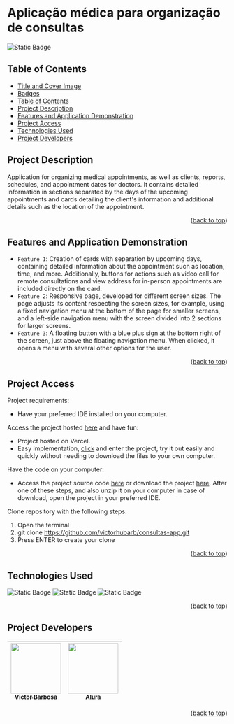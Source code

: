 # Aplicação médica para organização de consultas <a name="readme-top"></a>
![Static Badge](https://img.shields.io/badge/status-completed-green?style=for-the-badge)

## Table of Contents 
* [Title and Cover Image](#title-and-cover-image)
* [Badges](#badges)
* [Table of Contents](#table-of-contents)
* [Project Description](#project-description)
* [Features and Application Demonstration](#features-and-application-demonstration)
* [Project Access](#project-access)
* [Technologies Used](#technologies-used)
* [Project Developers](#project-developers)

## Project Description
Application for organizing medical appointments, as well as clients, reports, schedules, and appointment dates for doctors. It contains detailed information in sections separated by the days of the upcoming appointments and cards detailing the client's information and additional details such as the location of the appointment.
<p align="right">(<a href="#readme-top">back to top</a>)</p>
 
## Features and Application Demonstration
- `Feature 1`: Creation of cards with separation by upcoming days, containing detailed information about the appointment such as location, time, and more. Additionally, buttons for actions such as video call for remote consultations and view address for in-person appointments are included directly on the card.
- `Feature 2`: Responsive page, developed for different screen sizes. The page adjusts its content respecting the screen sizes, for example, using a fixed navigation menu at the bottom of the page for smaller screens, and a left-side navigation menu with the screen divided into 2 sections for larger screens.
- `Feature 3`: A floating button with a blue plus sign at the bottom right of the screen, just above the floating navigation menu. When clicked, it opens a menu with several other options for the user.
<p align="right">(<a href="#readme-top">back to top</a>)</p>

## Project Access
Project requirements:
 - Have your preferred IDE installed on your computer.

Access the project hosted [here](https://consultas-app-eta.vercel.app) and have fun:
 - Project hosted on Vercel.
 - Easy implementation, [click](https://consultas-app-eta.vercel.app) and enter the project, try it out easily and quickly without needing to download the files to your own computer.

Have the code on your computer:
 - Access the project source code [here](https://github.com/victorhubarb/consultas-app) or download the project [here](https://github.com/victorhubarb/consultas-app/archive/refs/heads/main.zip). After one of these steps, and also unzip it on your computer in case of download, open the project in your preferred IDE.

Clone repository with the following steps:
 1. Open the terminal
 2. git clone https://github.com/victorhubarb/consultas-app.git
 3. Press ENTER to create your clone
<p align="right">(<a href="#readme-top">back to top</a>)</p>

## Technologies Used
![Static Badge](https://img.shields.io/badge/HTML5-E34F26?style=for-the-badge&logo=html5&logoColor=white)
![Static Badge](https://img.shields.io/badge/CSS3-1572B6?style=for-the-badge&logo=css3&logoColor=white)
![Static Badge](https://img.shields.io/badge/Figma-F24E1E?style=for-the-badge&logo=figma&logoColor=white)
<p align="right">(<a href="#readme-top">back to top</a>)</p>

## Project Developers
| [<img loading="lazy" src="https://avatars.githubusercontent.com/u/80085116?v=4" width=115><br><sub>Victor Barbosa</sub>](https://github.com/victorhubarb) | [<img loading="lazy" src="https://avatars.githubusercontent.com/u/4975968?s=200&v=4" width=115><br><sub>Alura</sub>](https://github.com/alura-cursos) |
| :---: | :--: |
<p align="right">(<a href="#readme-top">back to top</a>)</p>

